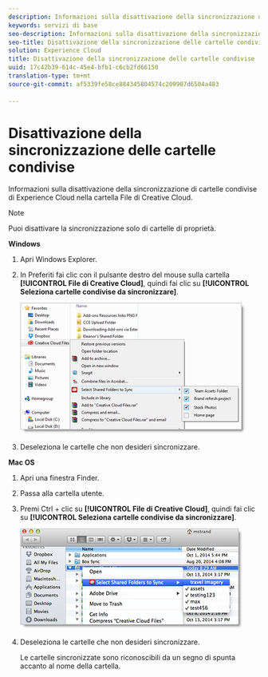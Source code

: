 ```yaml
---
description: Informazioni sulla disattivazione della sincronizzazione di cartelle condivise di Experience Cloud nella cartella File di Creative Cloud.
keywords: servizi di base
seo-description: Informazioni sulla disattivazione della sincronizzazione di cartelle condivise di Experience Cloud nella cartella File di Creative Cloud.
seo-title: Disattivazione della sincronizzazione delle cartelle condivise
solution: Experience Cloud
title: Disattivazione della sincronizzazione delle cartelle condivise
uuid: 17c42b39-614c-45e4-bfb1-c6cb2fd66150
translation-type: tm+mt
source-git-commit: af5339fe58ce884345804574c209907d6504a483

---
```



# Disattivazione della sincronizzazione delle cartelle condivise

Informazioni sulla disattivazione della sincronizzazione di cartelle condivise di Experience Cloud nella cartella File di Creative Cloud.

>[!NOTE]
>
>Puoi disattivare la sincronizzazione solo di cartelle di proprietà.
<p class="head"> <b>Windows</b> </p>

1. Apri Windows Explorer.

1. In Preferiti fai clic con il pulsante destro del mouse sulla cartella **[!UICONTROL File di Creative Cloud]**, quindi fai clic su **[!UICONTROL Seleziona cartelle condivise da sincronizzare]**.

   ![](assets/select_sync_folders.png)

1. Deseleziona le cartelle che non desideri sincronizzare.

<p class="head"> <b>Mac OS</b> </p>

1. Apri una finestra Finder.

1. Passa alla cartella utente.

1. Premi Ctrl + clic su **[!UICONTROL File di Creative Cloud]**, quindi fai clic su **[!UICONTROL Seleziona cartelle condivise da sincronizzare]**.

   ![](assets/select_sync_folders_mac.png)

1. Deseleziona le cartelle che non desideri sincronizzare.

   Le cartelle sincronizzate sono riconoscibili da un segno di spunta accanto al nome della cartella.